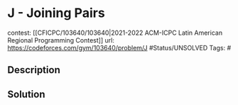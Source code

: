 # J - Joining Pairs

contest: [[CFICPC/103640/103640|2021-2022 ACM-ICPC Latin American Regional Programming Contest]]
url: https://codeforces.com/gym/103640/problem/J
#Status/UNSOLVED
Tags: #

## Description

## Solution

